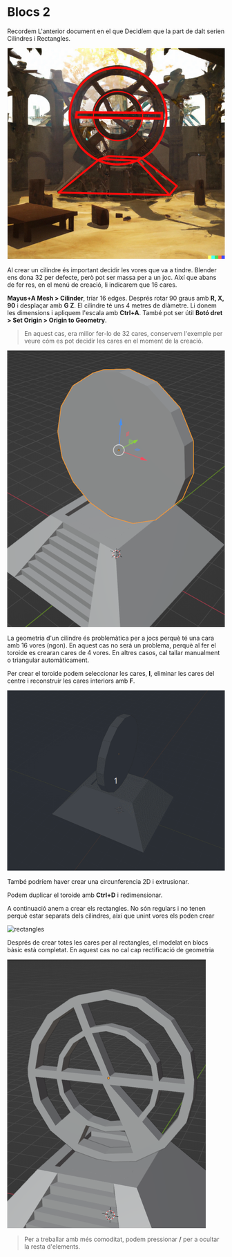 # Blocs 2

Recordem L'anterior document en el que Decidíem que la part de dalt serien Cilindres i Rectangles.

![esquema](imgs/esquema.png "Esquema geometria")

Al crear un cilindre és important decidir les vores que va a tindre. Blender ens dona 32 per defecte, però pot ser massa per a un joc. Així que abans de fer res, en el menú de creació, li indicarem que 16 cares.

**Mayus+A Mesh > Cilinder**, triar 16 edges. Després rotar 90 graus amb **R, X, 90** i desplaçar amb **G Z**. El cilindre té uns 4 metres de diàmetre. Li donem les dimensions i apliquem l'escala amb **Ctrl+A**. També pot ser útil **Botó dret > Set Origin > Origin to Geometry**.

> En aquest cas, era millor fer-lo de 32 cares, conservem l'exemple per veure cóm es pot decidir les cares en el moment de la creació. 

![cilindre](imgs/cilindreoriginal.png "Cilindre Original")

La geometria d'un cilindre és problemàtica per a jocs perquè té una cara amb 16 vores (ngon). En aquest cas no será un problema, perquè al fer el toroide es crearan cares de 4 vores. En altres casos, cal tallar manualment o triangular automàticament.

Per crear el toroide podem seleccionar les cares, **I**, eliminar les cares del centre i reconstruir les cares interiors amb **F**.

![toroide](imgs/toroide.gif "creacio del toroide")

També podríem haver crear una circunferencia 2D i extrusionar.

Podem duplicar el toroide amb **Ctrl+D** i redimensionar.

A continuació anem a crear els rectangles. No són regulars i no tenen perquè estar separats dels cilindres, així que unint vores els poden crear

![rectangles](imgs/rectangles.gif "Unió dels rectangles")

Després de crear totes les cares per al rectangles, el modelat en blocs bàsic està completat. En aquest cas no cal cap rectificació de geometria

![cilindre acabat](imgs/cilindreacabat.png "Cilindre Acabat")

> Per a treballar amb més comoditat, podem pressionar **/** per a ocultar la resta d'elements.